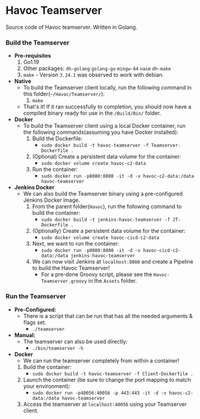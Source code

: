 # Havoc Teamserver

Source code of Havoc teamserver. Written in Golang.


### Build the Teamserver
- **Pre-requisites**
	1. Go1.19
	2. Other packages: `dh-golang` `golang-go` `mingw-64` `nasm` `dh-make`
	3. `make` - Version `3.24.1` was observed to work with debian.
- **Native**
	- To build the Teamserver client locally, run the following command in this folder(`~/Havoc/Teamserver/`):
		1. `make`
	- That's it! If it ran successfully to completion, you should now have a compiled binary ready for use in the `/Build/Bin/` folder.
- **Docker**
	- To build the Teamserver client using a local Docker container, run the following commands(assuming you have Docker installed):
		1. Build the Dockerfile:
			* `sudo docker build -t havoc-teamserver -f Teamserver-Dockerfile .`
		2. (Optional) Create a persistent data volume for the container:
			* `sudo docker volume create havoc-c2-data`
		3. Run the container:
			* `sudo docker run -p8080:8080 -it -d -v havoc-c2-data:/data havoc-teamserver`
- **Jenkins Docker**
	- We can also build the Teamserver binary using a pre-configured Jenkins Docker image.
		1. From the parent folder(`Havoc`), run the following command to build the container:
			* `sudo docker build -t jenkins-havoc-teamserver -f JT-Dockerfile .`
		2. (Optionally) Create a persistent data volume for the container:
			* `sudo docker volume create havoc-cicd-c2-data`
		2. Next, we want to run the container:
			* `sudo docker run -p8080:8080 -it -d -v havoc-cicd-c2-data:/data jenkins-havoc-teamserver`
		3. We can now visit Jenkins at `localhost:8080` and create a Pipeline to build the Havoc Teamserver!
			* For a pre-done Groovy script, please see the `Havoc-Teamserver.groovy` in the `Assets` folder.


### Run the Teamserver
- **Pre-Configured:**
	- There is a script that can be run that has all the needed arguments & flags set.
		* `./teamserver`
- **Manual:**
	- The teamserver can also be used directly:
		* `./bin/teamserver -h`
- **Docker**
	- We can run the teamserver completely from within a container!
	1. Build the container: 
		* `sudo docker build -t havoc-teamserver -f Client-Dockerfile .`
	2. Launch the container (be sure to change the port mapping to match your environment):
		* `sudo docker run -p40056:40056 -p 443:443 -it -d -v havoc-c2-data:/data havoc-teamserver`
	3. Access the teamserver at `localhost:40056` using your Teamserver client.
